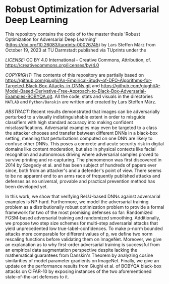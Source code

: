 # Robust Optimization for Adversarial Deep Learning

This repository contains the code of to the master thesis 'Robust Optimization for Adversarial Deep Learning' (https://doi.org/10.26083/tuprints-00026745) by Lars Steffen März from October 19, 2023 at TU Darmstadt published via TUprints under the

*LICENSE:*
CC BY 4.0 International - Creative Commons, Attribution, cf. https://creativecommons.org/licenses/by/4.0

*COPYRIGHT:*
The contents of this repository are partially based on https://github.com/giughi/An-Empirical-Study-of-DFO-Algorithms-for-Targeted-Black-Box-Attacks-in-DNNs.git and https://github.com/giughi/A-Model-Based-Derivative-Free-Approach-to-Black-Box-Adversarial-Examples-BOBYQA.git. All the code, stats and visuals in the directories `MATLAB` and `Python/Danskin` are written and created by Lars Steffen März.

*ABSTRACT:*
Recent results demonstrated that images can be adversarially perturbed to a visually indistinguishable extent in order to misguide classifiers with high standard accuracy into making confident misclassifications. Adversarial examples may even be targeted to a class the attacker chooses and transfer between different DNNs in a black-box setting, meaning that perturbations computed on one DNN are likely to confuse other DNNs. This poses a concrete and acute security risk in digital domains like content moderation, but also in physical contexts like facial recognition and autonomous driving where adversarial samples proved to survive printing and re-capturing. The phenomenon was first discovered in 2014 by Szegedy et al. and has been subject of hundreds of papers ever since, both from an attacker's and a defender's point of view. There seems to be no apparent end to an arms race of frequently published attacks and defenses as no universal, provable and practical prevention method has been developed yet.

In this work, we show that verifying ReLU-based DNNs against adversarial examples is NP-hard. Furthermore, we model the adversarial training problem as a distributionally robust optimization problem to provide a formal framework for two of the most promising defenses so far: Randomized FGSM-based adversarial training and randomized smoothing. Additionally, we propose two step size schemes for multi-step adversarial attacks that yield unprecedented low true-label-confidences. To make p-norm bounded attacks more comparable for different values of p, we define two norm rescaling functions before validating them on ImageNet. Moreover, we give an explanation as to why first-order adversarial training is successful from an empirical data augmentation perspective despite lacking the mathematical guarantees from Danskin's Theorem by analyzing cosine similarities of model parameter gradients on ImageNet. Finally, we give an update on the performance results from Giughi et al. of BOBYQA black-box attacks on CIFAR-10 by exposing instances of the two aforementioned state-of-the-art defenses to it.
